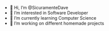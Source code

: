 - 👋 Hi, I’m @SicuramenteDave
- 👀 I’m interested in Software Developer
- 🌱 I’m currently learning Computer Science
- 💞️ I’m working on different homemade projects


<!--- - 📫 How to reach me  --->

<!---
SicuramenteDave/SicuramenteDave is a ✨ special ✨ repository because its `README.md` (this file) appears on your GitHub profile.
You can click the Preview link to take a look at your changes.
--->
